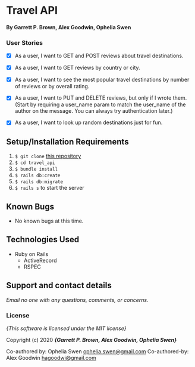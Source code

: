 # Travel API

#### By **Garrett P. Brown, Alex Goodwin, Ophelia Swen**

### User Stories
- [x] As a user, I want to GET and POST reviews about travel destinations.
- [X] As a user, I want to GET reviews by country or city.
- [x] As a user, I want to see the most popular travel destinations by number of reviews or by overall rating.
- [x] As a user, I want to PUT and DELETE reviews, but only if I wrote them. (Start by requiring a user_name param to match the user_name of the author on the message. You can always try authentication later.)
- [x] As a user, I want to look up random destinations just for fun.


<!-- ### API Documentation Template --needs revision -- 

This API uses `GET` and `POST`  request to communicate. It parses data with reviews for various travel destinations around the world.

### Response Codes
```
200: Success
400: Bad request
401: Unauthorized
404: Cannot be found
405: Method not allowed
422: Unprocessable Entity 
50X: Server Error
```
### Error Codes Details
```
100: Bad Request
110: Unauthorized
120: User Authenticaion Invalid
130: Parameter Error
140: Item Missing
150: Conflict
160: Server Error
```
### Example Error Message

```
**Successful Response:**
```json
HTTP/1.1 200 OK
Server: My RESTful API
Content-Type: application/json
Content-Length: xy

{
   "apitoken": "e3b0c44298fc1c149afbf4c8996fb92427ae41e4649b934ca495991b7852b855",
   "expirationDate": "2018-02-13T15:31:55.559Z"
}
```
**Failed Response:**
```json
HTTP/1.1 401 Unauthorized
Server: My RESTful API
Content-Type: application/json
Content-Length: xy

{
    "code": 120,
    "message": "invalid crendetials",
    "resolve": "The username or password is not correct."
}
```  -->



## Setup/Installation Requirements

1. `$ git clone` [this repository](https://github.com/GBProductions/Travel-API)
2. `$ cd travel_api`
3. `$ bundle install`
4. `$ rails db:create`
5. `$ rails db:migrate`
6. `$ rails s` to start the server 

## Known Bugs
* No known bugs at this time.

## Technologies Used
* Ruby on Rails
  * ActiveRecord
  * RSPEC

## Support and contact details

_Email no one with any questions, comments, or concerns._

### License

*{This software is licensed under the MIT license}*

Copyright (c) 2020 **_{Garrett P. Brown, Alex Goodwin, Ophelia Swen}_**



Co-authored by: Ophelia Swen <ophelia.swen@gmail.com>
Co-authored-by: Alex Goodwin <hagoodwi@gmail.com>